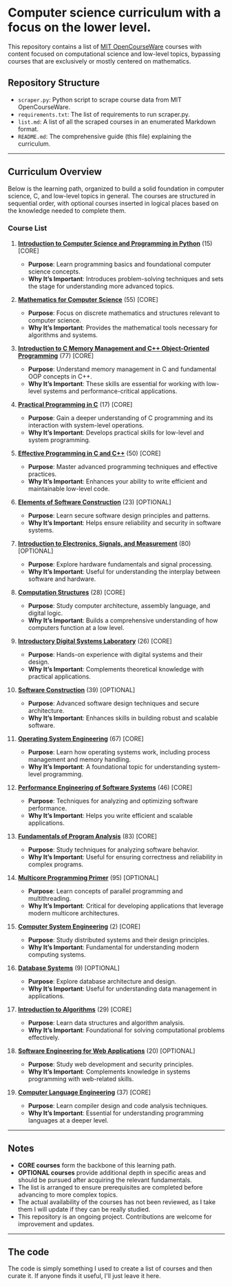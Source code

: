 # Computer science curriculum with a focus on the lower level.

This repository contains a list of [MIT OpenCourseWare](https://ocw.mit.edu/) courses with content focused on computational science and low-level topics, bypassing courses that are exclusively or mostly centered on mathematics.

## Repository Structure

- `scraper.py`: Python script to scrape course data from MIT OpenCourseWare.
- `requirements.txt`: The list of requirements to run scraper.py.
- `list.md`: A list of all the scraped courses in an enumerated Markdown format.
- `README.md`: The comprehensive guide (this file) explaining the curriculum.

---

## Curriculum Overview

Below is the learning path, organized to build a solid foundation in computer science, C, and low-level topics in general. The courses are structured in sequential order, with optional courses inserted in logical places based on the knowledge needed to complete them.

### Course List

1. **[Introduction to Computer Science and Programming in Python](https://ocw.mit.edu/courses/6-0001-introduction-to-computer-science-and-programming-in-python-fall-2016/)** (15) [CORE]
   - **Purpose**: Learn programming basics and foundational computer science concepts.
   - **Why It’s Important**: Introduces problem-solving techniques and sets the stage for understanding more advanced topics.

2. **[Mathematics for Computer Science](https://ocw.mit.edu/courses/6-042j-mathematics-for-computer-science-spring-2015/)** (55) [CORE]
   - **Purpose**: Focus on discrete mathematics and structures relevant to computer science.
   - **Why It’s Important**: Provides the mathematical tools necessary for algorithms and systems.

3. **[Introduction to C Memory Management and C++ Object-Oriented Programming](https://ocw.mit.edu/courses/6-088-introduction-to-c-memory-management-and-c-object-oriented-programming-january-iap-2010/)** (77) [CORE]
   - **Purpose**: Understand memory management in C and fundamental OOP concepts in C++.
   - **Why It’s Important**: These skills are essential for working with low-level systems and performance-critical applications.

4. **[Practical Programming in C](https://ocw.mit.edu/courses/6-087-practical-programming-in-c-january-iap-2010/)** (17) [CORE]
   - **Purpose**: Gain a deeper understanding of C programming and its interaction with system-level operations.
   - **Why It’s Important**: Develops practical skills for low-level and system programming.

5. **[Effective Programming in C and C++](https://ocw.mit.edu/courses/6-s096-effective-programming-in-c-and-c-january-iap-2014/)** (50) [CORE]
   - **Purpose**: Master advanced programming techniques and effective practices.
   - **Why It’s Important**: Enhances your ability to write efficient and maintainable low-level code.

6. **[Elements of Software Construction](https://ocw.mit.edu/courses/6-005-elements-of-software-construction-fall-2008/)** (23) [OPTIONAL]
   - **Purpose**: Learn secure software design principles and patterns.
   - **Why It’s Important**: Helps ensure reliability and security in software systems.

7. **[Introduction to Electronics, Signals, and Measurement](https://ocw.mit.edu/courses/6-071j-introduction-to-electronics-signals-and-measurement-spring-2006/)** (80) [OPTIONAL]
   - **Purpose**: Explore hardware fundamentals and signal processing.
   - **Why It’s Important**: Useful for understanding the interplay between software and hardware.

8. **[Computation Structures](https://ocw.mit.edu/courses/6-004-computation-structures-spring-2017/)** (28) [CORE]
   - **Purpose**: Study computer architecture, assembly language, and digital logic.
   - **Why It’s Important**: Builds a comprehensive understanding of how computers function at a low level.

9. **[Introductory Digital Systems Laboratory](https://ocw.mit.edu/courses/6-111-introductory-digital-systems-laboratory-spring-2006/)** (26) [CORE]
   - **Purpose**: Hands-on experience with digital systems and their design.
   - **Why It’s Important**: Complements theoretical knowledge with practical applications.

10. **[Software Construction](https://ocw.mit.edu/courses/6-005-software-construction-spring-2016/)** (39) [OPTIONAL]
    - **Purpose**: Advanced software design techniques and secure architecture.
    - **Why It’s Important**: Enhances skills in building robust and scalable software.

11. **[Operating System Engineering](https://ocw.mit.edu/courses/6-1810-operating-system-engineering-fall-2023/)** (67) [CORE]
    - **Purpose**: Learn how operating systems work, including process management and memory handling.
    - **Why It’s Important**: A foundational topic for understanding system-level programming.

12. **[Performance Engineering of Software Systems](https://ocw.mit.edu/courses/6-172-performance-engineering-of-software-systems-fall-2018/)** (46) [CORE]
    - **Purpose**: Techniques for analyzing and optimizing software performance.
    - **Why It’s Important**: Helps you write efficient and scalable applications.

13. **[Fundamentals of Program Analysis](https://ocw.mit.edu/courses/6-820-fundamentals-of-program-analysis-fall-2015/)** (83) [CORE]
    - **Purpose**: Study techniques for analyzing software behavior.
    - **Why It’s Important**: Useful for ensuring correctness and reliability in complex programs.

14. **[Multicore Programming Primer](https://ocw.mit.edu/courses/6-189-multicore-programming-primer-january-iap-2007/)** (95) [OPTIONAL]
    - **Purpose**: Learn concepts of parallel programming and multithreading.
    - **Why It’s Important**: Critical for developing applications that leverage modern multicore architectures.

15. **[Computer System Engineering](https://ocw.mit.edu/courses/6-033-computer-system-engineering-spring-2018/)** (2) [CORE]
    - **Purpose**: Study distributed systems and their design principles.
    - **Why It’s Important**: Fundamental for understanding modern computing systems.

16. **[Database Systems](https://ocw.mit.edu/courses/6-5830-database-systems-fall-2023/)** (9) [OPTIONAL]
    - **Purpose**: Explore database architecture and design.
    - **Why It’s Important**: Useful for understanding data management in applications.

17. **[Introduction to Algorithms](https://ocw.mit.edu/courses/6-006-introduction-to-algorithms-spring-2020/)** (29) [CORE]
    - **Purpose**: Learn data structures and algorithm analysis.
    - **Why It’s Important**: Foundational for solving computational problems effectively.

18. **[Software Engineering for Web Applications](https://ocw.mit.edu/courses/6-171-software-engineering-for-web-applications-fall-2003/)** (20) [OPTIONAL]
    - **Purpose**: Study web development and security principles.
    - **Why It’s Important**: Complements knowledge in systems programming with web-related skills.

19. **[Computer Language Engineering](https://ocw.mit.edu/courses/6-035-computer-language-engineering-spring-2010/)** (37) [CORE]
    - **Purpose**: Learn compiler design and code analysis techniques.
    - **Why It’s Important**: Essential for understanding programming languages at a deeper level.

---

## Notes

- **CORE courses** form the backbone of this learning path. 
- **OPTIONAL courses** provide additional depth in specific areas and should be pursued after acquiring the relevant fundamentals.
- The list is arranged to ensure prerequisites are completed before advancing to more complex topics.
- The actual availability of the courses has not been reviewed, as I take them I will update if they can be really studied.
- This repository is an ongoing project. Contributions are welcome for improvement and updates.

---

## The code

The code is simply something I used to create a list of courses and then curate it. If anyone finds it useful, I'll just leave it here.
